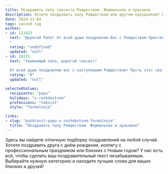```yaml
---
title: Поздравить папу таксиста Рождеством. Формальное и красивое
description: Хотите поздравить папу Рождеством или другим праздником? Наш ИИ создаст незабываемое поздравление, а вы обязательно выделитесь среди других.  
date: 2024-11-04
tags: second tag
wishes:
- id: 111923
  text: "Дорогой Папа! От всей души поздравляю Вас с Рождеством Христовым! Желаю Вам крепкого здоровья, семейного благополучия и успехов в Вашей непростой, но важной профессии таксиста. Пусть Рождественское чудо наполнит Ваш дом теплом, радостью и уютом.  Пусть предстоящий год будет щедр на добрые встречи и приятные события. Счастливого Рождества!
  "
  rating: "undefined"
  updated: "null"
- id: 20315
  text: "Уважаемый папа, дорогой таксист!
  
  От всей души поздравляю вас с наступившим Рождеством! Пусть этот светлый праздник принесет в нашу жизнь радость, тепло и уют. Желаю вам крепкого здоровья, счастливых моментов и успехов в работе. Пусть ваш труд, которым вы помогаете многим людям, всегда будет оценен и уважаем. С Рождеством!"
  rating: "0"
  updated: "null"

selectedValues:
  recipients: "papu"
  holidays: "s-rozhdestvom"
  professions: "taksist"
  style: "formalnoje"

links:
- slug: "pozdravit-papu-s-rozhdestvom-formalnoje"
  title: "Поздравить папу Рождеством. Формальное и красивое"
---
```


Здесь вы найдете отличную подборку поздравлений на любой случай. 
Хотите поздравить друга с днём рождения, коллегу с профессиональным праздником или близких с Новым годом? У нас есть всё, чтобы сделать ваш поздравительный текст незабываемым. Выбирайте нужную категорию и находите лучшие слова для ваших близких и друзей!
